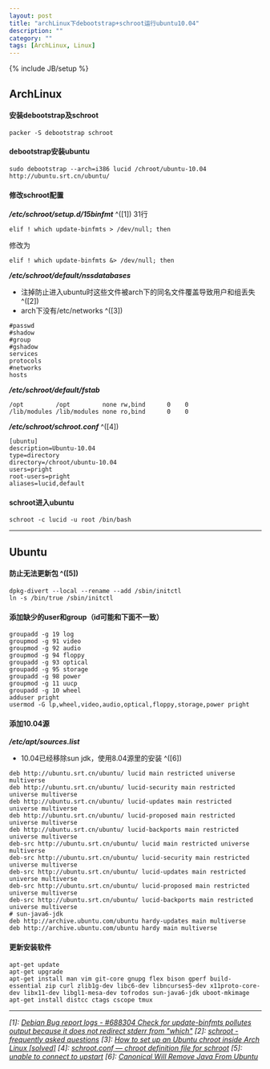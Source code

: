 ```yaml
---
layout: post
title: "archLinux下debootstrap+schroot运行ubuntu10.04"
description: ""
category: ""
tags: [ArchLinux, Linux]
---
```

{% include JB/setup %}

## ArchLinux

#### 安装debootstrap及schroot

```
packer -S debootstrap schroot
```

#### debootstrap安装ubuntu

```
sudo debootstrap --arch=i386 lucid /chroot/ubuntu-10.04 http://ubuntu.srt.cn/ubuntu/
```

#### 修改schroot配置
**_/etc/schroot/setup.d/15binfmt_** ^([1])
31行

```
elif ! which update-binfmts > /dev/null; then
```
修改为

```
elif ! which update-binfmts &> /dev/null; then
```

**_/etc/schroot/default/nssdatabases_**

* 注掉防止进入ubuntu时这些文件被arch下的同名文件覆盖导致用户和组丢失 ^([2])
* arch下没有/etc/networks ^([3])

```
#passwd
#shadow
#group
#gshadow
services
protocols
#networks
hosts
```

**_/etc/schroot/default/fstab_**

```
/opt         /opt         none rw,bind      0    0
/lib/modules /lib/modules none ro,bind      0    0       
```

**_/etc/schroot/schroot.conf_** ^([4])

```
[ubuntu]
description=Ubuntu-10.04
type=directory
directory=/chroot/ubuntu-10.04
users=pright
root-users=pright
aliases=lucid,default
```

#### schroot进入ubuntu

```
schroot -c lucid -u root /bin/bash
```

---

## Ubuntu

#### 防止无法更新包 ^([5])

```
dpkg-divert --local --rename --add /sbin/initctl
ln -s /bin/true /sbin/initctl
```

#### 添加缺少的user和group（id可能和下面不一致）

```
groupadd -g 19 log
groupmod -g 91 video
groupmod -g 92 audio
groupmod -g 94 floppy
groupadd -g 93 optical
groupadd -g 95 storage
groupadd -g 98 power
groupmod -g 11 uucp
groupadd -g 10 wheel
adduser pright
usermod -G lp,wheel,video,audio,optical,floppy,storage,power pright
```

#### 添加10.04源
**_/etc/apt/sources.list_**

* 10.04已经移除sun jdk，使用8.04源里的安装 ^([6])

```
deb http://ubuntu.srt.cn/ubuntu/ lucid main restricted universe multiverse
deb http://ubuntu.srt.cn/ubuntu/ lucid-security main restricted universe multiverse
deb http://ubuntu.srt.cn/ubuntu/ lucid-updates main restricted universe multiverse
deb http://ubuntu.srt.cn/ubuntu/ lucid-proposed main restricted universe multiverse
deb http://ubuntu.srt.cn/ubuntu/ lucid-backports main restricted universe multiverse
deb-src http://ubuntu.srt.cn/ubuntu/ lucid main restricted universe multiverse
deb-src http://ubuntu.srt.cn/ubuntu/ lucid-security main restricted universe multiverse
deb-src http://ubuntu.srt.cn/ubuntu/ lucid-updates main restricted universe multiverse
deb-src http://ubuntu.srt.cn/ubuntu/ lucid-proposed main restricted universe multiverse
deb-src http://ubuntu.srt.cn/ubuntu/ lucid-backports main restricted universe multiverse
# sun-java6-jdk
deb http://archive.ubuntu.com/ubuntu hardy-updates main multiverse
deb http://archive.ubuntu.com/ubuntu hardy main multiverse
```

#### 更新安装软件

```
apt-get update
apt-get upgrade
apt-get install man vim git-core gnupg flex bison gperf build-essential zip curl zlib1g-dev libc6-dev libncurses5-dev x11proto-core-dev libx11-dev libgl1-mesa-dev tofrodos sun-java6-jdk uboot-mkimage
apt-get install distcc ctags cscope tmux
```


---

*[1]: [Debian Bug report logs - #688304 Check for update-binfmts pollutes output because it does not redirect stderr from "which"](http://bugs.debian.org/cgi-bin/bugreport.cgi?bug=688304)*
*[2]: [schroot - frequently asked questions](http://manpages.ubuntu.com/manpages/natty/man7/schroot-faq.7.html)*
*[3]: [How to set up an Ubuntu chroot inside Arch Linux \[solved\]](https://bbs.archlinux.org/viewtopic.php?id=100039)*
*[4]: [schroot.conf — chroot definition file for schroot](http://manpages.ubuntu.com/manpages/hardy/man5/schroot.conf.5.html)*
*[5]: [unable to connect to upstart](http://www.ashang.org/2010/10/unable-to-connect-to-upstart.html)*
*[6]: [Canonical Will Remove Java From Ubuntu](http://news.softpedia.com/news/Canonical-Will-Remove-Java-From-Ubuntu-241147.shtml)*

